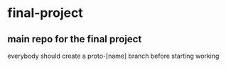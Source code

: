 # final-project

## main repo for the final project

everybody should create a proto-[name] branch before starting working
